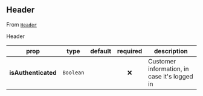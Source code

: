 
## Header

From [`Header`](Header)

Header

prop | type | default | required | description
---- | :----: | :-------: | :--------: | -----------
**isAuthenticated** | `Boolean` |  | :x: | Customer information, in case it's logged in



